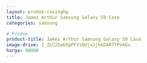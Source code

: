 ```yaml
---
layout: produk-casinghp
title: James Arthur Samsung Galaxy S9 Case
categories: samsung

# Produk
product-title: James Arthur Samsung Galaxy S9 Case
image-drive: 1_ZLC2IwUXpPFYsDUjxJjkkDAR7TPo4Gu
harga: 90000
---
```

